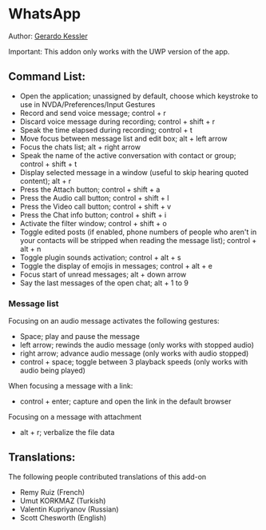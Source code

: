 # WhatsApp

Author: [Gerardo Kessler](http://gera.ar)  

Important: This addon only works with the UWP version of the app.

## Command List:

* Open the application; unassigned by default, choose which keystroke to use in NVDA/Preferences/Input Gestures
* Record and send voice message; control + r
* Discard voice message during recording; control + shift + r
* Speak the time elapsed during recording; control + t
* Move focus between message list and edit box; alt + left arrow
* Focus the chats list; alt + right arrow
* Speak the name of the active conversation with contact or group; control + shift + t
* Display selected message in a window (useful to skip hearing quoted content); alt + r
* Press the Attach button; control + shift + a
* Press the Audio call button; control + shift + l
* Press the Video call button; control + shift + v
* Press the Chat info button; control + shift + i
* Activate the filter window; control + shift + o
* Toggle edited posts (if enabled, phone numbers of people who aren't in your contacts will be stripped when reading the message list); control + alt + n
* Toggle plugin sounds activation; control + alt + s
* Toggle the display of emojis in messages; control + alt + e
* Focus start of unread messages; alt + down arrow
* Say the last messages of the open chat; alt + 1 to 9

### Message list

Focusing on an audio message activates the following gestures:

* Space; play and pause the message
* left arrow; rewinds the audio message (only works with stopped audio)
* right arrow; advance audio message (only works with audio stopped)
* control + space; toggle between 3 playback speeds (only works with audio being played)

When focusing a message with a link:

* control + enter; capture and open the link in the default browser

Focusing on a message with attachment

* alt + r; verbalize the file data

## Translations:

The following people contributed translations of this add-on

* Remy Ruiz (French)
* Umut KORKMAZ (Turkish)
* Valentin Kupriyanov (Russian)
* Scott Chesworth (English)
